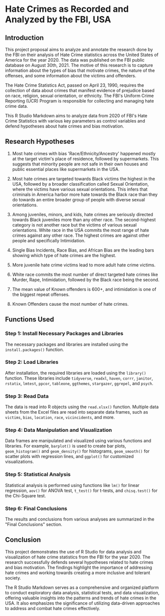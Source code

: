 # Hate Crimes as Recorded and Analyzed by the FBI, USA

## Introduction

This project proposal aims to analyze and annotate the research done by the FBI on their analysis of Hate Crime statistics across the United States of America for the year 2020. The data was published on the FBI public database on August 30th, 2021. The motive of this research is to capture information about the types of bias that motivate crimes, the nature of the offenses, and some information about the victims and offenders.

The Hate Crime Statistics Act, passed on April 23, 1990, requires the collection of data about crimes that manifest evidence of prejudice based on race, religion, sexual orientation, or ethnicity. The FBI's Uniform Crime Reporting (UCR) Program is responsible for collecting and managing hate crime data.

This R Studio Markdown aims to analyze data from 2020 of FBI's Hate Crime Statistics with various key parameters as control variables and defend hypotheses about hate crimes and bias motivation.

## Research Hypotheses

1. Most hate crimes with bias 'Race/Ethnicity/Ancestry' happened mostly at the target victim's place of residence, followed by supermarkets. This suggests that minority people are not safe in their own houses and public essential places like supermarkets in the USA.

2. Most hate crimes are targeted towards Black victims the highest in the USA, followed by a broader classification called Sexual Orientation, where the victims have various sexual orientations. This infers that criminals in America harbor more hate towards the Black race than they do towards an entire broader group of people with diverse sexual orientations.

3. Among juveniles, minors, and kids, hate crimes are seriously directed towards Black juveniles more than any other race. The second-highest category is not another race but the victims of various sexual orientations. White race in the USA commits the most range of hate crimes against any other race. The highest crimes are against other people and specifically Intimidation.

4. Single Bias Incidents, Race Bias, and African Bias are the leading bars showing which type of hate crimes are the highest.

5. More juvenile hate crime victims lead to more adult hate crime victims.

6. White race commits the most number of direct targeted hate crimes like Murder, Rape, Intimidation, followed by the Black race being the second.

7. The mean value of Known offenders is 600+, and intimidation is one of the biggest repeat offenses.

8. Known Offenders cause the most number of hate crimes.

## Functions Used

### Step 1: Install Necessary Packages and Libraries

The necessary packages and libraries are installed using the `install.packages()` function.

### Step 2: Load Libraries

After installation, the required libraries are loaded using the `library()` function. These libraries include `tidyverse`, `readxl`, `haven`, `corrr`, `janitor`, `rstatix`, `lmtest`, `ppcor`, `tableone`, `ggthemes`, `stargazer`, `ggrepel`, and `psych`.

### Step 3: Read Data

The data is read into R objects using the `read.xlsx()` function. Multiple data sheets from the Excel files are read into separate data frames, such as `victims`, `bias`, `location`, `race`, `vicincidents`, and more.

### Step 4: Data Manipulation and Visualization

Data frames are manipulated and visualized using various functions and libraries. For example, `barplot()` is used to create bar plots, `geom_histogram()` and `geom_density()` for histograms, `geom_smooth()` for scatter plots with regression lines, and `ggplot()` for customized visualizations.

### Step 5: Statistical Analysis

Statistical analysis is performed using functions like `lm()` for linear regression, `aov()` for ANOVA test, `t_test()` for t-tests, and `chisq.test()` for the Chi-Square test.

### Step 6: Final Conclusions

The results and conclusions from various analyses are summarized in the "Final Conclusions" section.

## Conclusion

This project demonstrates the use of R Studio for data analysis and visualization of hate crime statistics from the FBI for the year 2020. The research successfully defends several hypotheses related to hate crimes and bias motivation. The findings highlight the importance of addressing hate crimes and working towards creating a more inclusive and tolerant society.

The R Studio Markdown serves as a comprehensive and organized platform to conduct exploratory data analysis, statistical tests, and data visualization, offering valuable insights into the patterns and trends of hate crimes in the USA. It also emphasizes the significance of utilizing data-driven approaches to address and combat hate crimes effectively.
